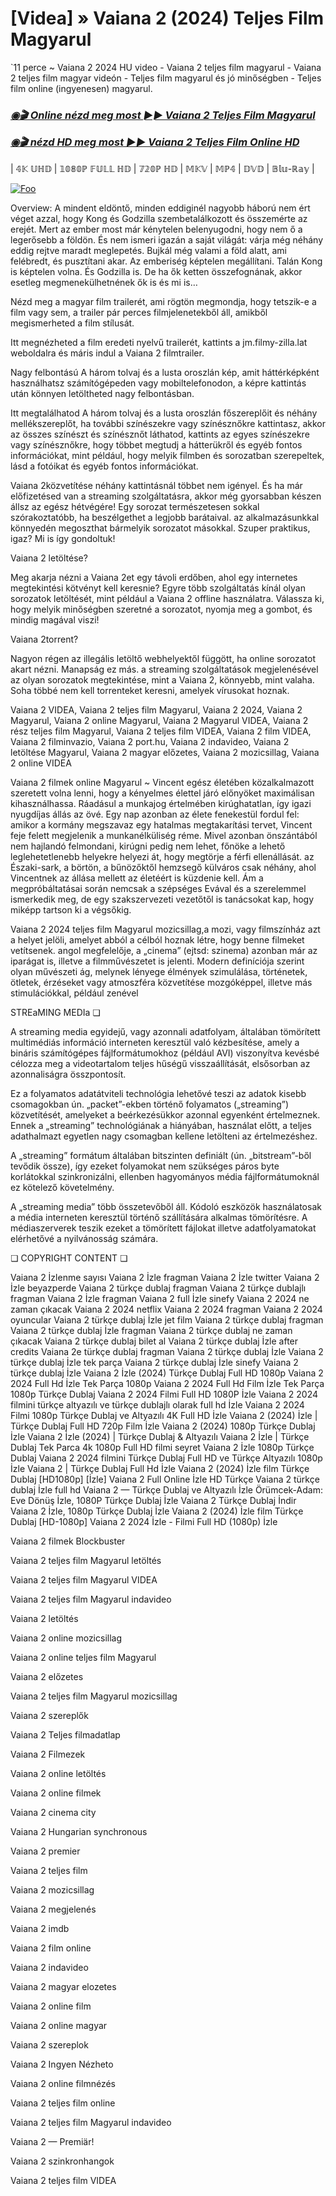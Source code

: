 # [Videa] » Vaiana 2 (2024) Teljes Film Magyarul
`11 perce ~ Vaiana 2 2024 HU video - Vaiana 2 teljes film magyarul - Vaiana 2 teljes film magyar videón - Teljes film magyarul és jó minőségben - Teljes film online (ingyenesen) magyarul.

<b><i><h3> <a href="https://filmhd.cloud/hu/movie/1241982/moana-2-gitup" rel="nofollow">◉🎬 Online nézd meg most ►► Vaiana 2 Teljes Film Magyarul</a></b></i></h>

<b><i><h> <a href="https://filmhd.cloud/hu/movie/1241982/moana-2-gitup" rel="nofollow">◉🎬 nézd HD meg most ►► Vaiana 2 Teljes Film Online HD</a></b></i></h3>

| 𝟜𝕂 𝕌ℍ𝔻 | 𝟙𝟘𝟠𝟘ℙ 𝔽𝕌𝕃𝕃 ℍ𝔻 | 𝟟𝟚𝟘ℙ ℍ𝔻 | 𝕄𝕂𝕍 | 𝕄ℙ𝟜 | 𝔻𝕍𝔻 | 𝔹𝕝𝕦-ℝ𝕒𝕪 |

<a href="https://filmhd.cloud/hu/movie/1241982/moana-2-gitup" rel="nofollow"><img src="https://camo.githubusercontent.com/917e6ed5c302499242165dcc02bdbce85c075fd21b35918eb9c0b771855261b8/68747470733a2f2f7374617469632e7769787374617469632e636f6d2f6d656469612f6232343966395f61646163386637306662336634356238383639313639366337376465313866337e6d76322e676966" alt="Foo" style="max-width: 100%;"></a>

Overview: A mindent eldöntő, minden eddiginél nagyobb háború nem ért véget azzal, hogy Kong és Godzilla szembetalálkozott és összemérte az erejét. Mert az ember most már kénytelen belenyugodni, hogy nem ő a legerősebb a földön. És nem ismeri igazán a saját világát: várja még néhány eddig rejtve maradt meglepetés. Bujkál még valami a föld alatt, ami felébredt, és pusztítani akar. Az emberiség képtelen megállítani. Talán Kong is képtelen volna. És Godzilla is. De ha ők ketten összefognának, akkor esetleg megmenekülhetnének ők is és mi is…

Nézd meg a magyar film trailerét, ami rögtön megmondja, hogy tetszik-e a film vagy sem, a trailer pár perces filmjelenetekből áll, amikből megismerheted a film stílusát.

Itt megnézheted a film eredeti nyelvű trailerét, kattints a jm.filmy-zilla.lat weboldalra és máris indul a Vaiana 2 filmtrailer.

Nagy felbontású A három tolvaj és a lusta oroszlán kép, amit háttérképként használhatsz számítógépeden vagy mobiltelefonodon, a képre kattintás után könnyen letöltheted nagy felbontásban.

Itt megtalálhatod A három tolvaj és a lusta oroszlán főszereplőit és néhány mellékszereplőt, ha további színészekre vagy színésznőkre kattintasz, akkor az összes színészt és színésznőt láthatod, kattints az egyes színészekre vagy színésznőkre, hogy többet megtudj a hátterükről és egyéb fontos információkat, mint például, hogy melyik filmben és sorozatban szerepeltek, lásd a fotóikat és egyéb fontos információkat.

Vaiana 2közvetítése néhány kattintásnál többet nem igényel. És ha már előfizetésed van a streaming szolgáltatásra, akkor még gyorsabban készen állsz az egész hétvégére! Egy sorozat természetesen sokkal szórakoztatóbb, ha beszélgethet a legjobb barátaival. az alkalmazásunkkal könnyedén megoszthat bármelyik sorozatot másokkal. Szuper praktikus, igaz? Mi is így gondoltuk!

Vaiana 2 letöltése?

Meg akarja nézni a Vaiana 2et egy távoli erdőben, ahol egy internetes megtekintési kötvényt kell keresnie? Egyre több szolgáltatás kínál olyan sorozatok letöltését, mint például a Vaiana 2 offline használatra. Válassza ki, hogy melyik minőségben szeretné a sorozatot, nyomja meg a gombot, és mindig magával viszi!

Vaiana 2torrent?

Nagyon régen az illegális letöltő webhelyektől függött, ha online sorozatot akart nézni. Manapság ez más. a streaming szolgáltatások megjelenésével az olyan sorozatok megtekintése, mint a Vaiana 2, könnyebb, mint valaha. Soha többé nem kell torrenteket keresni, amelyek vírusokat hoznak.

Vaiana 2 VIDEA, Vaiana 2 teljes film Magyarul, Vaiana 2 2024, Vaiana 2 Magyarul, Vaiana 2 online Magyarul, Vaiana 2 Magyarul VIDEA, Vaiana 2 rész teljes film Magyarul, Vaiana 2 teljes film VIDEA, Vaiana 2 film VIDEA, Vaiana 2 filminvazio, Vaiana 2 port.hu, Vaiana 2 indavideo, Vaiana 2 letöltése Magyarul, Vaiana 2 magyar előzetes, Vaiana 2 mozicsillag, Vaiana 2 online VIDEA

Vaiana 2 filmek online Magyarul ~ Vincent egész életében közalkalmazott szeretett volna lenni, hogy a kényelmes élettel járó előnyöket maximálisan kihasználhassa. Ráadásul a munkajog értelmében kirúghatatlan, így igazi nyugdíjas állás az övé. Egy nap azonban az élete fenekestül fordul fel: amikor a kormány megszavaz egy hatalmas megtakarítási tervet, Vincent feje felett megjelenik a munkanélküliség réme. Mivel azonban önszántából nem hajlandó felmondani, kirúgni pedig nem lehet, főnöke a lehető leglehetetlenebb helyekre helyezi át, hogy megtörje a férfi ellenállását. az Északi-sark, a börtön, a bűnözőktől hemzsegő külváros csak néhány, ahol Vincentnek az állása mellett az életéért is küzdenie kell. Ám a megpróbáltatásai során nemcsak a szépséges Evával és a szerelemmel ismerkedik meg, de egy szakszervezeti vezetőtől is tanácsokat kap, hogy miképp tartson ki a végsőkig.

Vaiana 2 2024 teljes film Magyarul mozicsillag,a mozi, vagy filmszínház azt a helyet jelöli, amelyet abból a célból hoznak létre, hogy benne filmeket vetítsenek. angol megfelelője, a „cinema” (ejtsd: szinema) azonban már az iparágat is, illetve a filmművészetet is jelenti. Modern definíciója szerint olyan művészeti ág, melynek lényege élmények szimulálása, történetek, ötletek, érzéseket vagy atmoszféra közvetítése mozgóképpel, illetve más stimulációkkal, például zenével

STREaMING MEDIa ❏

A streaming media egyidejű, vagy azonnali adatfolyam, általában tömörített multimédiás információ interneten keresztül való kézbesítése, amely a bináris számítógépes fájlformátumokhoz (például AVI) viszonyítva kevésbé célozza meg a videotartalom teljes hűségű visszaállítását, elsősorban az azonnaliságra összpontosít.

Ez a folyamatos adatátviteli technológia lehetővé teszi az adatok kisebb csomagokban ún. „packet”-ekben történő folyamatos („streaming”) közvetítését, amelyeket a beérkezésükkor azonnal egyenként értelmeznek. Ennek a „streaming” technológiának a hiányában, használat előtt, a teljes adathalmazt egyetlen nagy csomagban kellene letölteni az értelmezéshez.

A „streaming” formátum általában bitszinten definiált (ún. „bitstream”-ből tevődik össze), így ezeket folyamokat nem szükséges páros byte korlátokkal szinkronizálni, ellenben hagyományos média fájlformátumoknál ez kötelező követelmény.

A „streaming media” több összetevőből áll. Kódoló eszközök használatosak a média interneten keresztül történő szállítására alkalmas tömörítésre. A médiaszerverek teszik ezeket a tömörített fájlokat illetve adatfolyamatokat elérhetővé a nyilvánosság számára.

❏ COPYRIGHT CONTENT ❏

Vaiana 2 İzlenme sayısı Vaiana 2 İzle fragman Vaiana 2 İzle twitter Vaiana 2 İzle beyazperde Vaiana 2 türkçe dublaj fragman Vaiana 2 türkçe dublajlı fragman Vaiana 2 İzle fragman Vaiana 2 full İzle sinefy Vaiana 2 2024 ne zaman çıkacak Vaiana 2 2024 netflix Vaiana 2 2024 fragman Vaiana 2 2024 oyuncular Vaiana 2 türkçe dublaj İzle jet film Vaiana 2 türkçe dublaj fragman Vaiana 2 türkçe dublaj İzle fragman Vaiana 2 türkçe dublaj ne zaman çıkacak Vaiana 2 türkçe dublaj bilet al Vaiana 2 türkçe dublaj İzle after credits Vaiana 2e türkçe dublaj fragman Vaiana 2 türkçe dublaj İzle Vaiana 2 türkçe dublaj İzle tek parça Vaiana 2 türkçe dublaj İzle sinefy Vaiana 2 türkçe dublaj İzle Vaiana 2 İzle (2024) Türkçe Dublaj Full HD 1080p Vaiana 2 2024 Full Hd İzle Tek Parça 1080p Vaiana 2 2024 Full Hd Film İzle Tek Parça 1080p Türkçe Dublaj Vaiana 2 2024 Filmi Full HD 1080P İzle Vaiana 2 2024 filmini türkçe altyazılı ve türkçe dublajlı olarak full hd İzle Vaiana 2 2024 Filmi 1080p Türkçe Dublaj ve Altyazılı 4K Full HD İzle Vaiana 2 (2024) İzle | Türkçe Dublaj Full HD 720p Film İzle Vaiana 2 (2024) 1080p Türkçe Dublaj İzle Vaiana 2 İzle (2024) | Türkçe Dublaj & Altyazılı Vaiana 2 İzle | Türkçe Dublaj Tek Parca 4k 1080p Full HD filmi seyret Vaiana 2 İzle 1080p Türkçe Dublaj Vaiana 2 2024 filmini Türkçe Dublaj Full HD ve Türkçe Altyazılı 1080p İzle Vaiana 2 | Türkçe Dublaj Full Hd İzle Vaiana 2 (2024) İzle film Türkçe Dublaj [HD1080p] [İzle] Vaiana 2 Full Online İzle HD Türkçe Vaiana 2 türkçe dublaj İzle full hd Vaiana 2 — Türkçe Dublaj ve Altyazılı İzle Örümcek-Adam: Eve Dönüş İzle, 1080P Türkçe Dublaj İzle Vaiana 2 Türkçe Dublaj İndi̇r Vaiana 2 İzle, 1080p Türkçe Dublaj İzle Vaiana 2 (2024) İzle film Türkçe Dublaj [HD-1080p] Vaiana 2 2024 İzle - Filmi Full HD (1080p) İzle


Vaiana 2  filmek Blockbuster

Vaiana 2  teljes film Magyarul letöltés

Vaiana 2  teljes film Magyarul VIDEA

Vaiana 2  teljes film Magyarul indavideo

Vaiana 2  letöltés

Vaiana 2  online mozicsillag

Vaiana 2  online teljes film Magyarul

Vaiana 2  előzetes

Vaiana 2  teljes film Magyarul mozicsillag

Vaiana 2  szereplők

Vaiana 2  Teljes filmadatlap

Vaiana 2  Filmezek

Vaiana 2  online letöltés

Vaiana 2  online filmek

Vaiana 2  cinema city

Vaiana 2  Hungarian synchronous

Vaiana 2  premier

Vaiana 2  teljes film

Vaiana 2  mozicsillag

Vaiana 2  megjelenés

Vaiana 2  imdb

Vaiana 2  film online

Vaiana 2  indavideo

Vaiana 2  magyar elozetes

Vaiana 2  online film

Vaiana 2  online magyar

Vaiana 2  szereplok

Vaiana 2  Ingyen Nézheto

Vaiana 2  online filmnézés

Vaiana 2  teljes film online

Vaiana 2  teljes film Magyarul indavideo

Vaiana 2 — Premiär!

Vaiana 2  szinkronhangok

Vaiana 2  teljes film VIDEA
